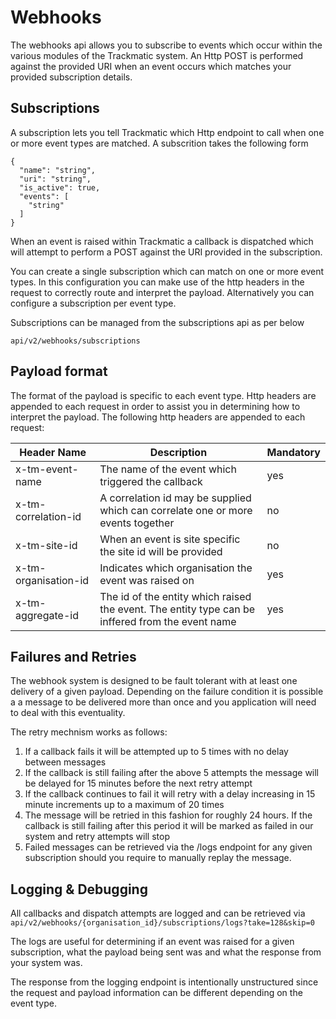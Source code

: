 # Webhooks

The webhooks api allows you to subscribe to events which occur within the various modules of the Trackmatic system. An Http POST is performed against the provided URI when an event occurs which matches your provided subscription details.

## Subscriptions

A subscription lets you tell Trackmatic which Http endpoint to call when one or more event types are matched. A subscrition takes the following form

```
{
  "name": "string",
  "uri": "string",
  "is_active": true,
  "events": [
    "string"
  ]
}
```

When an event is raised within Trackmatic a callback is dispatched which will attempt to perform a POST against the URI provided in the subscription.

You can create a single subscription which can match on one or more event types. In this configuration you can make use of the http headers in the request to correctly route and interpret the payload. Alternatively you can configure a subscription per event type.

Subscriptions can be managed from the subscriptions api as per below

```
api/v2/webhooks/subscriptions
```

## Payload format

The format of the payload is specific to each event type. Http headers are appended to each request in order to assist you in determining how to interpret the payload. The following http headers are appended to each request:

|Header Name|Description|Mandatory|
|-----------|-----------|---|
|x-tm-event-name|The name of the event which triggered the callback|yes|
|x-tm-correlation-id|A correlation id may be supplied which can correlate one or more events together|no|
|x-tm-site-id|When an event is site specific the site id will be provided|no|
|x-tm-organisation-id|Indicates which organisation the event was raised on|yes|
|x-tm-aggregate-id|The id of the entity which raised the event. The entity type can be inffered from the event name|yes|


## Failures and Retries

The webhook system is designed to be fault tolerant with at least one delivery of a given payload. Depending on the failure condition it is possible a a message to be delivered more than once and you application will need to deal with this eventuality.

The retry mechnism works as follows:

1. If a callback fails it will be attempted up to 5 times with no delay between messages
2. If the callback is still failing after the above 5 attempts the message will be delayed for 15 minutes before the next retry attempt
3. If the callback continues to fail it will retry with a delay increasing in 15 minute increments up to a maximum of 20 times
4. The message will be retried in this fashion for roughly 24 hours. If the callback is still failing after this period it will be marked as failed in our system and retry attempts will stop
5. Failed messages can be retrieved via the /logs endpoint for any given subscription should you require to manually replay the message.

## Logging & Debugging

All callbacks and dispatch attempts are logged and can be retrieved via `api/v2/webhooks/{organisation_id}/subscriptions/logs?take=128&skip=0`

The logs are useful for determining if an event was raised for a given subscription, what the payload being sent was and what the response from your system was.

The response from the logging endpoint is intentionally unstructured since the request and payload information can be different depending on the event type.